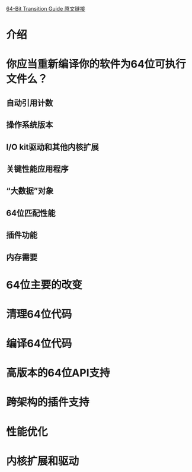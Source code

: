 [64-Bit Transition Guide 原文链接](https://developer.apple.com/library/archive/documentation/Darwin/Conceptual/64bitPorting/intro/intro.html#//apple_ref/doc/uid/TP40001064)  

# 介绍

# 你应当重新编译你的软件为64位可执行文件么？

## 自动引用计数

## 操作系统版本

## I/O kit驱动和其他内核扩展

## 关键性能应用程序

## “大数据”对象

## 64位匹配性能

## 插件功能

## 内存需要

# 64位主要的改变

# 清理64位代码

# 编译64位代码

# 高版本的64位API支持

# 跨架构的插件支持

# 性能优化

# 内核扩展和驱动